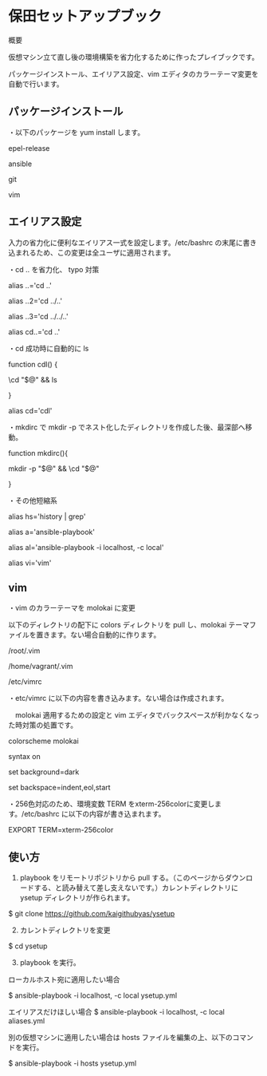 保田セットアップブック
====
概要

仮想マシン立て直し後の環境構築を省力化するために作ったプレイブックです。

パッケージインストール、エイリアス設定、vim エディタのカラーテーマ変更を自動で行います。


## パッケージインストール

・以下のパッケージを yum install します。

epel-release

ansible

git

vim


## エイリアス設定

入力の省力化に便利なエイリアス一式を設定します。/etc/bashrc の末尾に書き込まれるため、この変更は全ユーザに適用されます。

・cd .. を省力化、 typo 対策

alias ..='cd ..'

alias ..2='cd ../..'

alias ..3='cd ../../..'

alias cd..='cd ..'


・cd 成功時に自動的に ls

function cdl() {

  \cd "$@" && ls
  
}

alias cd='cdl'


・mkdirc で mkdir -p でネスト化したディレクトリを作成した後、最深部へ移動。

function mkdirc(){

  mkdir -p "$@" && \cd "$@"
  
}


・その他短縮系

alias hs='history | grep'

alias a='ansible-playbook'

alias al='ansible-playbook -i localhost, -c local'

alias vi='vim'


## vim

・vim のカラーテーマを molokai に変更

以下のディレクトリの配下に colors ディレクトリを pull し、molokai テーマファイルを置きます。ない場合自動的に作ります。

/root/.vim

/home/vagrant/.vim

/etc/vimrc


・etc/vimrc に以下の内容を書き込みます。ない場合は作成されます。

　molokai 適用するための設定と vim エディタでバックスペースが利かなくなった時対策の処置です。
 
colorscheme molokai

syntax on

set background=dark

set backspace=indent,eol,start


・256色対応のため、環境変数 TERM をxterm-256colorに変更します。/etc/bashrc に以下の内容が書き込まれます。

EXPORT TERM=xterm-256color



## 使い方

1. playbook をリモートリポジトリから pull する。（このページからダウンロードする、と読み替えて差し支えないです。）カレントディレクトリに ysetup ディレクトリが作られます。
 
$ git clone https://github.com/kaigithubyas/ysetup

2. カレントディレクトリを変更

$ cd ysetup

3. playbook を実行。

ローカルホスト宛に適用したい場合

$ ansible-playbook -i localhost, -c local ysetup.yml

エイリアスだけほしい場合
$ ansible-playbook -i localhost, -c local aliases.yml

別の仮想マシンに適用したい場合は hosts ファイルを編集の上、以下のコマンドを実行。

$ ansible-playbook -i hosts ysetup.yml

